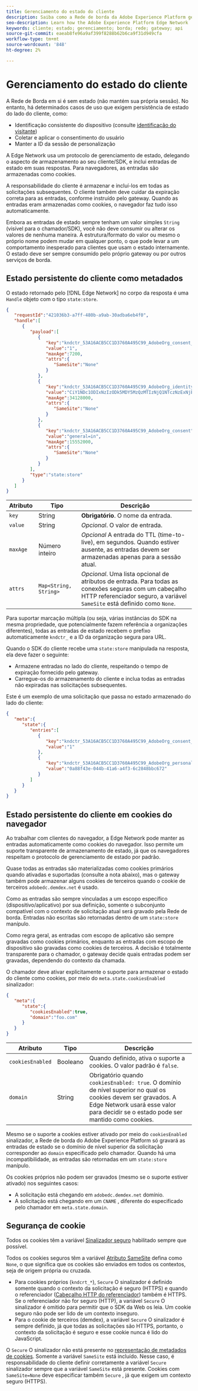 ```yaml
---
title: Gerenciamento do estado do cliente
description: Saiba como a Rede de borda da Adobe Experience Platform gerencia o estado do cliente
seo-description: Learn how the Adobe Experience Platform Edge Network  manages client state
keywords: cliente; estado; gerenciamento; borda; rede; gateway; api
source-git-commit: eaeab8fe96a9af399f8288b62b6ca9f31d949cfa
workflow-type: tm+mt
source-wordcount: '848'
ht-degree: 2%

---
```



# Gerenciamento do estado do cliente

A Rede de Borda em si é sem estado (não mantém sua própria sessão). No entanto, há determinados casos de uso que exigem persistência de estado do lado do cliente, como:

* Identificação consistente do dispositivo (consulte [identificação do visitante](visitor-identification.md))
* Coletar e aplicar o consentimento do usuário
* Manter a ID da sessão de personalização

A Edge Network usa um protocolo de gerenciamento de estado, delegando o aspecto de armazenamento ao seu cliente/SDK, e inclui entradas de estado em suas respostas. Para navegadores, as entradas são armazenadas como cookies.

A responsabilidade do cliente é armazenar e incluí-los em todas as solicitações subsequentes. O cliente também deve cuidar da expiração correta para as entradas, conforme instruído pelo gateway. Quando as entradas eram armazenadas como cookies, o navegador faz tudo isso automaticamente.

Embora as entradas de estado sempre tenham um valor simples `String` (visível para o chamador/SDK), você não deve consumir ou alterar os valores de nenhuma maneira. A estrutura/formato do valor ou mesmo o próprio nome podem mudar em qualquer ponto, o que pode levar a um comportamento inesperado para clientes que usam o estado internamente. O estado deve ser sempre consumido pelo próprio gateway ou por outros serviços de borda.

## Estado persistente do cliente como metadados

O estado retornado pelo [!DNL Edge Network] no corpo da resposta é uma `Handle` objeto com o tipo `state:store`.

```json
{
   "requestId":"421036b3-a7ff-480b-a9ab-30adba6eb4f0",
   "handle":[
      {
         "payload":[
            {
               "key":"kndctr_53A16ACB5CC1D3760A495C99_AdobeOrg_consent_check",
               "value":"1",
               "maxAge":7200,
               "attrs":{
                  "SameSite":"None"
               }
            },
            {
               "key":"kndctr_53A16ACB5CC1D3760A495C99_AdobeOrg_identity",
               "value":"CiY1NDc1ODIxNzIzODk5MDY5MzQzMTIzNjQ1NTczNzExNjE4OTA1MFINCLGOvszNLhABGAEgBKABsY6-zM0uqAGHz-z2y82cul3wAbGOvszNLg==",
               "maxAge":34128000,
               "attrs":{
                  "SameSite":"None"
               }
            },
            {
               "key":"kndctr_53A16ACB5CC1D3760A495C99_AdobeOrg_consent",
               "value":"general=in",
               "maxAge":15552000,
               "attrs":{
                  "SameSite":"None"
               }
            }
         ],
         "type":"state:store"
      }
   ]
}
```

| Atributo | Tipo | Descrição |
| --- | --- | --- |
| `key` | String | **Obrigatório**. O nome da entrada. |
| `value` | String | *Opcional*. O valor de entrada. |
| `maxAge` | Número inteiro | *Opcional* A entrada do TTL (time-to-live), em segundos. Quando estiver ausente, as entradas devem ser armazenadas apenas para a sessão atual. |
| `attrs` | `Map<String, String>` | *Opcional*. Uma lista opcional de atributos de entrada. Para todas as conexões seguras com um cabeçalho HTTP referenciador seguro, a variável `SameSite` está definido como `None`. |


Para suportar marcação múltipla (ou seja, várias instâncias do SDK na mesma propriedade, que potencialmente fazem referência a organizações diferentes), todas as entradas de estado recebem o prefixo automaticamente `kndctr_` e a ID da organização segura para URL.

Quando o SDK do cliente recebe uma `state:store` manipulada na resposta, ela deve fazer o seguinte:

* Armazene entradas no lado do cliente, respeitando o tempo de expiração fornecido pelo gateway.
* Carregue-os do armazenamento do cliente e inclua todas as entradas não expiradas nas solicitações subsequentes.

Este é um exemplo de uma solicitação que passa no estado armazenado do lado do cliente:

```json
{
   "meta":{
      "state":{
         "entries":[
            {
               "key":"kndctr_53A16ACB5CC1D3760A495C99_AdobeOrg_consent_check",
               "value":"1"
            },
            {
               "key":"kndctr_53A16ACB5CC1D3760A495C99_AdobeOrg_personalization_sessionId",
               "value":"0a88f43e-044b-41a6-a4f3-6c2848bbc672"
            }
         ]
      }
   }
}
```

## Estado persistente do cliente em cookies do navegador

Ao trabalhar com clientes do navegador, a Edge Network pode manter as entradas automaticamente como cookies do navegador. Isso permite um suporte transparente de armazenamento de estado, já que os navegadores respeitam o protocolo de gerenciamento de estado por padrão.

Quase todas as entradas são materializadas como cookies primários quando ativadas e suportadas (consulte a nota abaixo), mas o gateway também pode armazenar alguns cookies de terceiros quando o cookie de terceiros `adobedc.demdex.net` é usado.

Como as entradas são sempre vinculadas a um escopo específico (dispositivo/aplicativo) por sua definição, somente o subconjunto compatível com o contexto de solicitação atual será gravado pela Rede de borda. Entradas não escritas são retornadas dentro de um `state:store` manípulo.

Como regra geral, as entradas com escopo de aplicativo são sempre gravadas como cookies primários, enquanto as entradas com escopo de dispositivo são gravadas como cookies de terceiros. A decisão é totalmente transparente para o chamador, o gateway decide quais entradas podem ser gravadas, dependendo do contexto da chamada.

O chamador deve ativar explicitamente o suporte para armazenar o estado do cliente como cookies, por meio do `meta.state.cookiesEnabled` sinalizador:

```json
{
   "meta":{
      "state":{
         "cookiesEnabled":true,
         "domain":"foo.com"
      }
   }
}
```

| Atributo | Tipo | Descrição |
| --- | --- | --- |
| `cookiesEnabled` | Booleano | Quando definido, ativa o suporte a cookies. O valor padrão é `false`. |
| `domain` | String | Obrigatório quando `cookiesEnabled: true`. O domínio de nível superior no qual os cookies devem ser gravados. A Edge Network usará esse valor para decidir se o estado pode ser mantido como cookies. |

Mesmo se o suporte a cookies estiver ativado por meio do `cookiesEnabled` sinalizador, a Rede de borda do Adobe Experience Platform só gravará as entradas de estado se o domínio de nível superior da solicitação corresponder ao `domain` especificado pelo chamador. Quando há uma incompatibilidade, as entradas são retornadas em um `state:store` manípulo.

Os cookies próprios não podem ser gravados (mesmo se o suporte estiver ativado) nos seguintes casos:

* A solicitação está chegando em `adobedc.demdex.net` domínio.
* A solicitação está chegando em um `CNAME` , diferente do especificado pelo chamador em `meta.state.domain`.

## Segurança de cookie

Todos os cookies têm a variável [Sinalizador seguro](https://developer.mozilla.org/en-US/docs/Web/HTTP/Cookies#restrict_access_to_cookies) habilitado sempre que possível.

Todos os cookies seguros têm a variável [Atributo SameSite](https://developer.mozilla.org/en-US/docs/Web/HTTP/Headers/Set-Cookie/SameSite) defina como `None`, o que significa que os cookies são enviados em todos os contextos, seja de origem própria ou cruzada.

* Para cookies próprios (`kndcrt_*`), `Secure` O sinalizador é definido somente quando o contexto da solicitação é seguro (HTTPS) e quando o referenciador ([Cabeçalho HTTP do referenciador](https://developer.mozilla.org/en-US/docs/Web/HTTP/Headers/Referer)) também é HTTPS. Se o referenciador não for seguro (HTTP), a variável `Secure` O sinalizador é omitido para permitir que o SDK da Web os leia. Um cookie seguro não pode ser lido de um contexto inseguro.
* Para o cookie de terceiros (demdex), a variável `Secure` O sinalizador é sempre definido, já que todas as solicitações são HTTPS, portanto, o contexto da solicitação é seguro e esse cookie nunca é lido do JavaScript.

O `Secure` O sinalizador não está presente no [representação de metadados de cookies](#state-as-metadata). Somente a variável `SameSite` está incluído. Nesse caso, é responsabilidade do cliente definir corretamente a variável `Secure` sinalizador sempre que a variável `SameSite` está presente. Cookies com `SameSite=None` deve especificar também `Secure` , já que exigem um contexto seguro (HTTPS).
